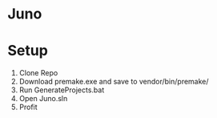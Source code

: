 # Juno

# Setup
1. Clone Repo
2. Download premake.exe and save to vendor/bin/premake/
3. Run GenerateProjects.bat
4. Open Juno.sln
5. Profit
